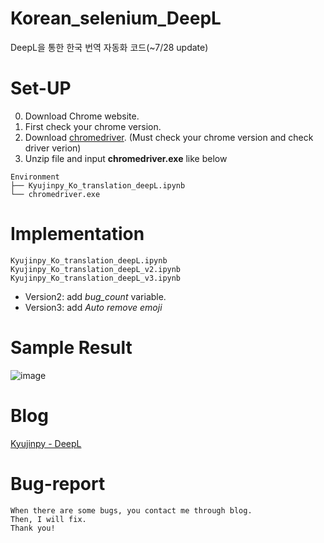 # Korean_selenium_DeepL
DeepL을 통한 한국 번역 자동화 코드(~7/28 update)

# Set-UP
0) Download Chrome website.  
1) First check your chrome version.  
2) Download [chromedriver](https://chromedriver.chromium.org/downloads). (Must check your chrome version and check driver verion)  
3) Unzip file and input **chromedriver.exe** like below
```
Environment
├── Kyujinpy_Ko_translation_deepL.ipynb
└── chromedriver.exe
```
  
# Implementation
```
Kyujinpy_Ko_translation_deepL.ipynb
Kyujinpy_Ko_translation_deepL_v2.ipynb
Kyujinpy_Ko_translation_deepL_v3.ipynb
```
- Version2: add *bug_count* variable.
- Version3: add *Auto remove emoji*

# Sample Result
![image](https://github.com/KyujinHan/Korean_selenium_DeepL/assets/98331298/762886c9-6b51-410a-aae0-39b8fa9d56ce)


# Blog
[Kyujinpy - DeepL](https://kyujinpy.tistory.com/94)


# Bug-report
```
When there are some bugs, you contact me through blog.
Then, I will fix.
Thank you!
```
